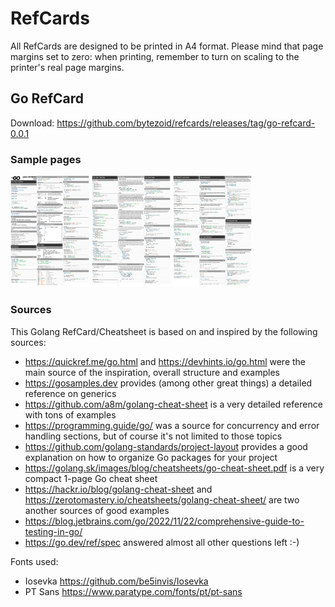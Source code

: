 # RefCards

All RefCards are designed to be printed in A4 format. Please mind that page margins set to zero: when printing, remember to turn on scaling to the printer's real page margins.
## Go RefCard

Download: https://github.com/bytezoid/refcards/releases/tag/go-refcard-0.0.1
### Sample pages

<img src="images/go-refcard-preview-1.png" width="25%">
<img src="images/go-refcard-preview-2.png" width="25%">
<img src="images/go-refcard-preview-3.png" width="25%">

### Sources
This Golang RefCard/Cheatsheet is based on and inspired by the following sources:

* https://quickref.me/go.html and https://devhints.io/go.html were the main source of the inspiration, overall structure and examples
* https://gosamples.dev provides (among other great things) a detailed reference on generics
* https://github.com/a8m/golang-cheat-sheet is a very detailed reference with tons of examples
* https://programming.guide/go/ was a source for concurrency and error handling sections, but of course it's not limited to those topics
* https://github.com/golang-standards/project-layout provides a good explanation on how to organize Go packages for your project
* https://golang.sk/images/blog/cheatsheets/go-cheat-sheet.pdf is a very compact 1-page Go cheat sheet
* https://hackr.io/blog/golang-cheat-sheet and https://zerotomastery.io/cheatsheets/golang-cheat-sheet/ are two another sources of good examples
* https://blog.jetbrains.com/go/2022/11/22/comprehensive-guide-to-testing-in-go/
* https://go.dev/ref/spec answered almost all other questions left :-)

Fonts used:
* Iosevka https://github.com/be5invis/Iosevka
* PT Sans https://www.paratype.com/fonts/pt/pt-sans

